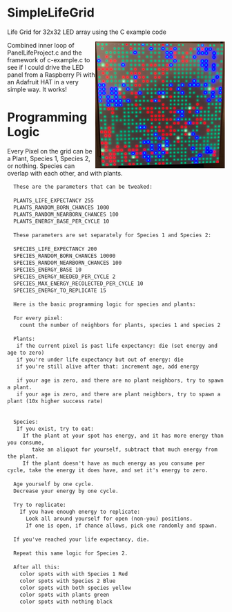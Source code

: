 # SimpleLifeGrid
Life Grid for 32x32 LED array using the C example code

<img style="float: right;" src="grid.png" width="300">

Combined inner loop of PanelLifeProject.c and the framework of c-example.c to see if I could drive the LED panel from a Raspberry Pi with an Adafruit HAT in a very simple way. It works!

# Programming Logic

Every Pixel on the grid can be a Plant, Species 1, Species 2, or nothing. Species can overlap with each other, and with plants.

~~~~
  These are the parameters that can be tweaked:
  
  PLANTS_LIFE_EXPECTANCY 255
  PLANTS_RANDOM_BORN_CHANCES 1000
  PLANTS_RANDOM_NEARBORN_CHANCES 100
  PLANTS_ENERGY_BASE_PER_CYCLE 10

  These parameters are set separately for Species 1 and Species 2:
  
  SPECIES_LIFE_EXPECTANCY 200
  SPECIES_RANDOM_BORN_CHANCES 10000
  SPECIES_RANDOM_NEARBORN_CHANCES 100
  SPECIES_ENERGY_BASE 10
  SPECIES_ENERGY_NEEDED_PER_CYCLE 2
  SPECIES_MAX_ENERGY_RECOLECTED_PER_CYCLE 10
  SPECIES_ENERGY_TO_REPLICATE 15
  
  Here is the basic programming logic for species and plants:
  
  For every pixel:
    count the number of neighbors for plants, species 1 and species 2
  
  Plants:
   if the current pixel is past life expectancy: die (set energy and age to zero)
   if you're under life expectancy but out of energy: die
   if you're still alive after that: increment age, add energy
  
   if your age is zero, and there are no plant neighbors, try to spawn a plant.
   if your age is zero, and there are plant neighbors, try to spawn a plant (10x higher success rate)
  
   
  Species:
   If you exist, try to eat:
     If the plant at your spot has energy, and it has more energy than you consume,
        take an aliquot for yourself, subtract that much energy from the plant. 
     If the plant doesn't have as much energy as you consume per cycle, take the energy it does have, and set it's energy to zero.
  
  Age yourself by one cycle.
  Decrease your energy by one cycle.
  
  Try to replicate:
    If you have enough energy to replicate:
      Look all around yourself for open (non-you) positions.
      If one is open, if chance allows, pick one randomly and spawn.
  
  If you've reached your life expectancy, die.
  
  Repeat this same logic for Species 2.
  
  After all this:
    color spots with with Species 1 Red
    color spots with Species 2 Blue
    color spots with both species yellow
    color spots with plants green
    color spots with nothing black
~~~~

